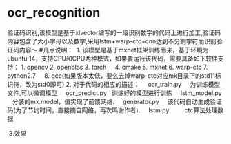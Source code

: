 # ocr_recognition
验证码识别,该模型是基于xlvector编写的一段识别数字的代码上进行加工,验证码内容包含了大小字母以及数字,采用lstm+warp-ctc+cnn达到不分割字符而识别验证码内容～
#几点说明：
  1. 该模型是基于mxnet框架训练而来，基于环境为ubuntu 14，支持GPU和CPU两种模式，如果要运行该代码，需要具备如下软件支持：
     1. opencv
     2. openblas
     3. torch
     4. cmake
     5. mxnet
     6. warp-ctc
     7. python2.7
     8. gcc(如果版本太低，要么去掉warp-ctc对应mk目录下的std11标识符，改为std0即可)
  2. 对于代码的相应的描述：
     ocr_train.py     为训练模型文件,可以微调模型
     ocr_predict.py   训练好的模型进行训练
     lstm_model.py    分装的mx.model，值实现了前馈网络.
     generator.py     该代码自动生成验证码(为了节约时间，直接摘自网络，再次鸣谢作者).
     lstm.py          ctc算法处理数据
 
  3.效果
  
